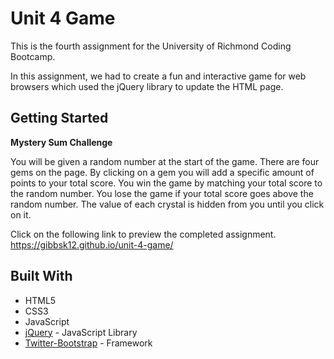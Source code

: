 # Unit 4 Game
This is the fourth assignment for the University of Richmond Coding Bootcamp.

In this assignment, we had to create a fun and interactive game for web browsers which used the jQuery library to update the HTML page.

## Getting Started
**Mystery Sum Challenge**

You will be given a random number at the start of the game. There are four gems on the page. By clicking on a gem you will add a specific amount of points to your total score. You win the game by matching your total score to the random number. You lose the game if your total score goes above the random number. The value of each crystal is hidden from you until you click on it.

Click on the following link to preview the completed assignment.
https://gibbsk12.github.io/unit-4-game/

## Built With

* HTML5
* CSS3
* JavaScript 
* [jQuery](https://api.jquery.com/) - JavaScript Library
* [Twitter-Bootstrap](http://getbootstrap.com/) - Framework


